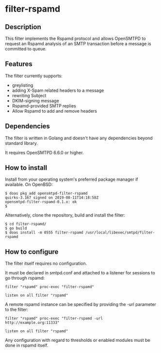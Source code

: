 # filter-rspamd

## Description
This filter implements the Rspamd protocol and allows OpenSMTPD to request an Rspamd analysis
of an SMTP transaction before a message is committed to queue.


## Features
The filter currently supports:

- greylisting
- adding X-Spam related headers to a message
- rewriting Subject
- DKIM-signing message
- Rspamd-provided SMTP replies
- Allow Rspamd to add and remove headers


## Dependencies
The filter is written in Golang and doesn't have any dependencies beyond standard library.

It requires OpenSMTPD 6.6.0 or higher.


## How to install
Install from your operating system's preferred package manager if available.
On OpenBSD:
```
$ doas pkg_add opensmtpd-filter-rspamd
quirks-3.167 signed on 2019-08-11T14:18:58Z
opensmtpd-filter-rspamd-0.1.x: ok
$
```

Alternatively, clone the repository, build and install the filter:
```
$ cd filter-rspamd/
$ go build
$ doas install -m 0555 filter-rspamd /usr/local/libexec/smtpd/filter-rspamd
```


## How to configure
The filter itself requires no configuration.

It must be declared in smtpd.conf and attached to a listener for sessions to go through rspamd:
```
filter "rspamd" proc-exec "filter-rspamd"

listen on all filter "rspamd"
```

A remote rspamd instance can be specified by providing the -url parameter to the filter:
```
filter "rspamd" proc-exec "filter-rspamd -url http://example.org:11333"

listen on all filter "rspamd"
```


Any configuration with regard to thresholds or enabled modules must be done in rspamd itself.
